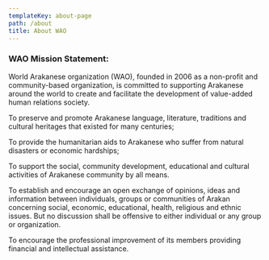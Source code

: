 ```yaml
---
templateKey: about-page
path: /about
title: About WAO
---
```

### WAO Mission Statement:

World Arakanese organization (WAO), founded in 2006 as a non-profit and community-based organization, is committed to supporting Arakanese around the world to create and facilitate the development of value-added human relations society. 

To preserve and promote Arakanese language, literature, traditions and cultural heritages that existed for many centuries;

To provide the humanitarian aids to Arakanese who suffer from natural disasters or economic hardships;

To support the social, community development, educational and cultural activities of Arakanese community by all means.

To establish and encourage an open exchange of opinions, ideas and information between individuals, groups or communities of Arakan concerning social, economic, educational, health, religious and ethnic issues. But no discussion shall be offensive to either individual or any group or organization.

To encourage the professional improvement of its members providing financial and intellectual assistance. 

<!-- ### Sustainable farming
Sustainable agriculture is farming in sustainable ways based on an understanding of ecosystem services, the study of relationships between organisms and their environment. What grows where and how it is grown are a matter of choice and careful consideration for nature and communities.

### Direct sourcing
Direct trade is a form of sourcing practiced by some coffee roasters. Advocates of direct trade practices promote direct communication and price negotiation between buyer and farmer, along with systems that encourage and incentivize quality.

### Reinvest profits
We want to truly empower the communities that bring amazing coffee to you. That’s why we reinvest 20% of our profits into farms, local businesses and schools everywhere our coffee is grown. You can see the communities grow and learn more about coffee farming on our blog. -->